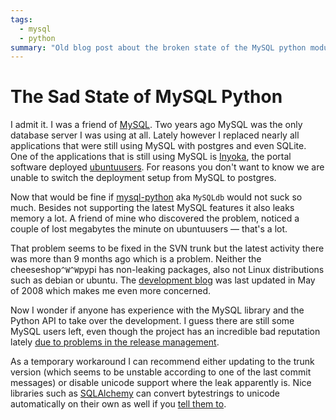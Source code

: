 ```yaml
---
tags:
  - mysql
  - python
summary: "Old blog post about the broken state of the MySQL python module."
---
```


# The Sad State of MySQL Python

I admit it. I was a friend of [MySQL](http://mysql.org/). Two years
ago MySQL was the only database server I was using at all. Lately
however I replaced nearly all applications that were still using MySQL
with postgres and even SQLite. One of the applications that is still
using MySQL is [Inyoka](http://ubuntuusers.de/inyoka/), the portal
software deployed [ubuntuusers](http://ubuntuusers.de/). For reasons
you don't want to know we are unable to switch the deployment setup from
MySQL to postgres.

Now that would be fine if [mysql-python](http://sourceforge.net/projects/mysql-python) aka `MySQLdb` would not
suck so much. Besides not supporting the latest MySQL features it also
leaks memory a lot. A friend of mine who discovered the problem, noticed
a couple of lost megabytes the minute on ubuntuusers — that's a lot.

That problem seems to be fixed in the SVN trunk but the latest activity
there was more than 9 months ago which is a problem. Neither the
cheeseshop`^W^W`pypi has non-leaking packages, also not Linux
distributions such as debian or ubuntu. The [development blog](http://mysql-python.blogspot.com/) was last updated in May of 2008
which makes me even more concerned.

Now I wonder if anyone has experience with the MySQL library and the
Python API to take over the development. I guess there are still some
MySQL users left, even though the project has an incredible bad
reputation lately [due to problems in the release management](http://monty-says.blogspot.com/2008/11/oops-we-did-it-again-mysql-51-released.html).

As a temporary workaround I can recommend either updating to the trunk
version (which seems to be unstable according to one of the last commit
messages) or disable unicode support where the leak apparently is. Nice
libraries such as [SQLAlchemy](http://sqlalchemy.org/) can convert
bytestrings to unicode automatically on their own as well if you [tell
them to](http://www.sqlalchemy.org/trac/wiki/DatabaseNotes#MySQL).
